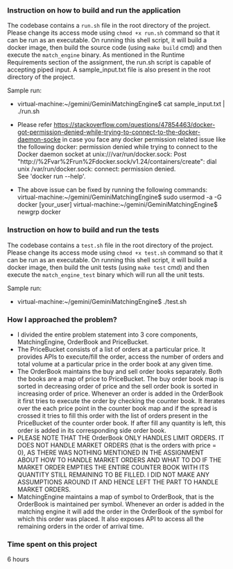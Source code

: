 
### Instruction on how to build and run the application
The codebase contains a `run.sh` file in the root directory of the project. Please change its access mode using `chmod +x run.sh` command so that it can be run as an executable. On running this shell script, it will build a docker image, then build the source code (using `make build` cmd) and then execute the `match_engine` binary. As mentioned in the Runtime Requirements section of the assignment, the run.sh script is capable of accepting piped input. A sample_input.txt file is also present in the root directory of the project.

Sample run:
- virtual-machine:~/gemini/GeminiMatchingEngine$ cat sample_input.txt | ./run.sh

- Please refer https://stackoverflow.com/questions/47854463/docker-got-permission-denied-while-trying-to-connect-to-the-docker-daemon-socke in case you face any docker permission related issue like the following
docker: permission denied while trying to connect to the Docker daemon socket at unix:///var/run/docker.sock: Post "http://%2Fvar%2Frun%2Fdocker.sock/v1.24/containers/create": dial unix /var/run/docker.sock: connect: permission denied.                                                                                                 
See 'docker run --help'.

- The above issue can be fixed by running the following commands:
virtual-machine:~/gemini/GeminiMatchingEngine$ sudo usermod -a -G docker [your_user]
virtual-machine:~/gemini/GeminiMatchingEngine$ newgrp docker

### Instruction on how to build and run the tests
The codebase contains a `test.sh` file in the root directory of the project. Please change its access mode using `chmod +x test.sh` command so that it can be run as an executable. On running this shell script, it will build a docker image, then build the unit tests (using `make test` cmd) and then execute the `match_engine_test` binary which will run all the unit tests.

Sample run:
- virtual-machine:~/gemini/GeminiMatchingEngine$ ./test.sh

### How I approached the problem?
- I divided the entire problem statement into 3 core components, MatchingEngine, OrderBook and PriceBucket.
- The PriceBucket consists of a list of orders at a particular price. It provides APIs to execute/fill the order, access the number of orders and total volume at a particular price in the order book at any given time.
- The OrderBook maintains the buy and sell order books separately. Both the books are a map of price to PriceBucket. The buy order book map is sorted in decreasing order of price and the sell order book is sorted in increasing order of price. Whenever an order is added in the OrderBook it first tries to execute the order by checking the counter book. It iterates over the each price point in the counter book map and if the spread is crossed it tries to fill this order with the list of orders present in the PriceBucket of the counter order book. If after fill any quantity is left, this order is added in its corresponding side order book.
- PLEASE NOTE THAT THE OrderBook ONLY HANDLES LIMIT ORDERS. IT DOES NOT HANDLE MARKET ORDERS (that is the orders with price = 0), AS THERE WAS NOTHING MENTIONED IN THE ASSIGNMENT ABOUT HOW TO HANDLE MARKET ORDERS AND WHAT TO DO IF THE MARKET ORDER EMPTIES THE ENTIRE COUNTER BOOK WITH ITS QUANTITY STILL REMAINING TO BE FILLED. I DID NOT MAKE ANY ASSUMPTIONS AROUND IT AND HENCE LEFT THE PART TO HANDLE MARKET ORDERS.
- MatchingEngine maintains a map of symbol to OrderBook, that is the OrderBook is maintained per symbol. Whenever an order is added in the matching engine it will add the order in the OrderBook of the symbol for which this order was placed. It also exposes API to access all the remaining orders in the order of arrival time.

### Time spent on this project
6 hours
